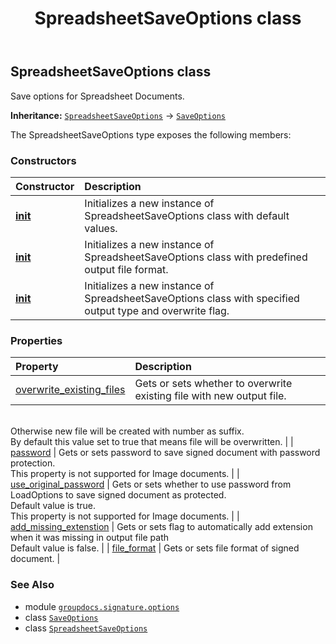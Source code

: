 ﻿---
title: SpreadsheetSaveOptions class
second_title: GroupDocs.Signature for Python via .NET API References
description: 
type: docs
url: /python-net/groupdocs.signature.options/spreadsheetsaveoptions/
is_root: false
weight: 400
---

## SpreadsheetSaveOptions class

Save options for Spreadsheet Documents.



**Inheritance:** [`SpreadsheetSaveOptions`](/signature/python-net/groupdocs.signature.options/spreadsheetsaveoptions) → 
[`SaveOptions`](/signature/python-net/groupdocs.signature.options/saveoptions)



The SpreadsheetSaveOptions type exposes the following members:

### Constructors
| Constructor | Description |
| :- | :- |
| [__init__](/signature/python-net/groupdocs.signature.options/spreadsheetsaveoptions/__init__/#) | Initializes a new instance of SpreadsheetSaveOptions class with default values. |
| [__init__](/signature/python-net/groupdocs.signature.options/spreadsheetsaveoptions/__init__/#groupdocs.signature.domain.SpreadsheetSaveFileFormat) | Initializes a new instance of SpreadsheetSaveOptions class with predefined output file format. |
| [__init__](/signature/python-net/groupdocs.signature.options/spreadsheetsaveoptions/__init__/#groupdocs.signature.domain.SpreadsheetSaveFileFormat-bool) | Initializes a new instance of SpreadsheetSaveOptions class with specified output type and overwrite flag. |


### Properties
| Property | Description |
| :- | :- |
| [overwrite_existing_files](/signature/python-net/groupdocs.signature.options/spreadsheetsaveoptions/overwrite_existing_files) | Gets or sets whether to overwrite existing file with new output file. <br/>Otherwise new file will be created with number as suffix.<br/>By default this value set to true that means file will be overwritten. |
| [password](/signature/python-net/groupdocs.signature.options/spreadsheetsaveoptions/password) | Gets or sets password to save signed document with password protection.<br/>This property is not supported for Image documents. |
| [use_original_password](/signature/python-net/groupdocs.signature.options/spreadsheetsaveoptions/use_original_password) | Gets or sets whether to use password from LoadOptions to save signed document as protected.<br/>Default value is true.<br/>This property is not supported for Image documents. |
| [add_missing_extenstion](/signature/python-net/groupdocs.signature.options/spreadsheetsaveoptions/add_missing_extenstion) | Gets or sets flag to automatically add extension when it was missing in output file path<br/>Default value is false. |
| [file_format](/signature/python-net/groupdocs.signature.options/spreadsheetsaveoptions/file_format) | Gets or sets file format of signed document. |



### See Also
* module [`groupdocs.signature.options`](..)
* class [`SaveOptions`](/signature/python-net/groupdocs.signature.options/saveoptions)
* class [`SpreadsheetSaveOptions`](/signature/python-net/groupdocs.signature.options/spreadsheetsaveoptions)
